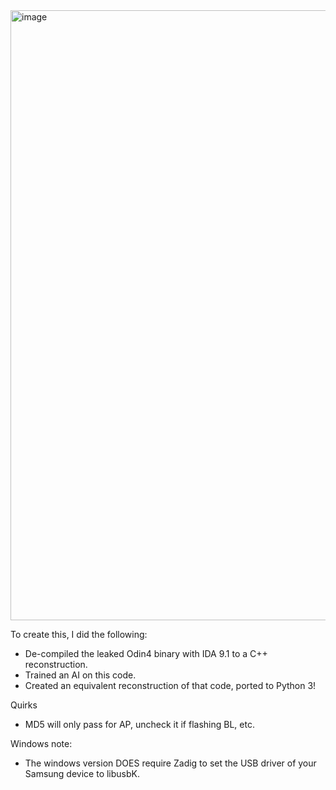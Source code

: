 <img width="1891" height="976" alt="image" src="https://github.com/user-attachments/assets/815e650c-27af-4991-bfc2-f101f62842a9" />


To create this, I did the following:
- De-compiled the leaked Odin4 binary with IDA 9.1 to a C++ reconstruction.
- Trained an AI on this code.
- Created an equivalent reconstruction of that code, ported to Python 3!

Quirks
- MD5 will only pass for AP, uncheck it if flashing BL, etc.

 Windows note:
- The windows version DOES require Zadig to set the USB driver of your Samsung device to libusbK.
